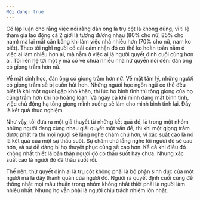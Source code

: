 ```yaml
---
Nội dung: true
---
```


Có lập luận cho rằng việc nói rằng đàn ông là trụ cột là không đúng, vì tỉ lệ tham gia lao động cả 2 giới là tương đương nhau (80% cho nữ, 85% cho nam) mà lại mất cân bằng khi làm việc nhà nhiều hơn (70% cho nữ, nam ko biết). Theo tôi nghĩ người có cái cảm nhận đó có thể ko hoàn toàn nằm ở việc ai làm nhiều hơn ai, mà nằm ở việc ai là người quyết định cuối cùng hơn ai. Tôi liên hệ tới một ý mà có vẻ chưa nhiều nhà nữ quyền nói đến: đàn ông có giọng trầm hơn nữ.  
  
Về mặt sinh học, đàn ông có giọng trầm hơn nữ. Về mặt tâm lý, những người có giọng trầm sẽ bị cuốn hút hơn. Những người học ngôn ngữ cơ thể đều biết là khi một người gặp khó khăn, thì lúc họ bình tĩnh thì tông giọng của họ cũng trầm hơn khi họ hoảng loạn. Và ngay cả khi mình đang mất bình tĩnh, việc chủ động hạ tông giọng mình xuống sẽ làm cho mình bình tĩnh lại. Đây là kết quả thực nghiệm.  
  
Như vậy, tôi đưa ra một giả thuyết từ những kết quả đó, là trong một nhóm những người đang cùng nhau giải quyết một vấn đề, thì khi một giọng trầm được phát ra thì mọi người sẽ lắng nghe chăm chú hơn, vì xác suất cao là nó là kết quả của một sự thấu suốt. Sự chăm chú lắng nghe lời người đó sẽ cao hơn, và sự dễ dàng bị họ thuyết phục cũng sẽ cao hơn. Kể cả khi điều đó không nhất thiết là bản thân người đó có thấu suốt hay chưa. Nhưng xác suất cao là người đó đã thấu suốt rồi.
  
Thế nên, thứ quyết định ai là trụ cột không phải là bộ phận sinh dục của một người mà là dây thanh quản của người đó. Người ra quyết định cuối cùng để thống nhất mọi mâu thuẫn trong nhóm không nhất thiết phải là người làm nhiều nhất. Nhưng họ vẫn phải là người chịu trách nhiệm lớn nhất.
